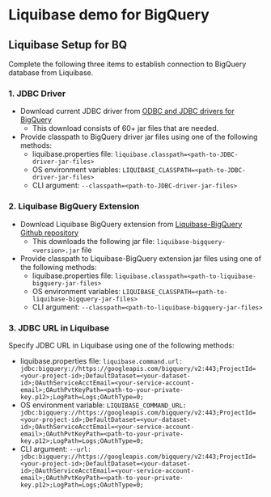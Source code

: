# Liquibase demo for BigQuery

## Liquibase Setup for BQ

Complete the following three items to establish connection to BigQuery database from Liquibase.

### 1. JDBC Driver

* Download current JDBC driver from [ODBC and JDBC drivers for BigQuery](https://cloud.google.com/bigquery/docs/reference/odbc-jdbc-drivers#current_jdbc_driver)
  * This download consists of 60+ jar files that are needed.
* Provide classpath to BigQuery driver jar files using one of the following methods:
  * liquibase.properties file: `liquibase.classpath=<path-to-JDBC-driver-jar-files>`
  * OS environment variables: `LIQUIBASE_CLASSPATH=<path-to-JDBC-driver-jar-files>`
  * CLI argument: `--classpath=<path-to-JDBC-driver-jar-files>`

### 2. Liquibase BigQuery Extension
* Download Liquibase BigQuery extension from [Liquibase-BigQuery Github repository](https://github.com/liquibase/liquibase-bigquery/tags)
  * This downloads the following jar file: `liquibase-bigquery-<version>.jar` file
* Provide classpath to Liquibase-BigQuery extension jar files using one of the following methods:
  * liquibase.properties file: `liquibase.classpath=<path-to-liquibase-bigquery-jar-files>`
  * OS environment variables: `LIQUIBASE_CLASSPATH=<path-to-liquibase-bigquery-jar-files>`
  * CLI argument: `--classpath=<path-to-liquibase-bigquery-jar-files>`

### 3. JDBC URL in Liquibase
Specify JDBC URL in Liquibase using one of the following methods:
* liquibase.properties file: `liquibase.command.url: jdbc:bigquery://https://googleapis.com/bigquery/v2:443;ProjectId=<your-project-id>;DefaultDataset=<your-dataset-id>;OAuthServiceAcctEmail=<your-service-account-email>;OAuthPvtKeyPath=<path-to-your-private-key.p12>;LogPath=Logs;OAuthType=0;`
* OS environment variable: `LIQUIBASE_COMMAND_URL: jdbc:bigquery://https://googleapis.com/bigquery/v2:443;ProjectId=<your-project-id>;DefaultDataset=<your-dataset-id>;OAuthServiceAcctEmail=<your-service-account-email>;OAuthPvtKeyPath=<path-to-your-private-key.p12>;LogPath=Logs;OAuthType=0;`
* CLI argument: `--url: jdbc:bigquery://https://googleapis.com/bigquery/v2:443;ProjectId=<your-project-id>;DefaultDataset=<your-dataset-id>;OAuthServiceAcctEmail=<your-service-account-email>;OAuthPvtKeyPath=<path-to-your-private-key.p12>;LogPath=Logs;OAuthType=0;`
